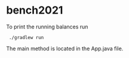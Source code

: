 # bench2021

To print the running balances run

<code> ./gradlew run </code>

The main method is located in the App.java file.
